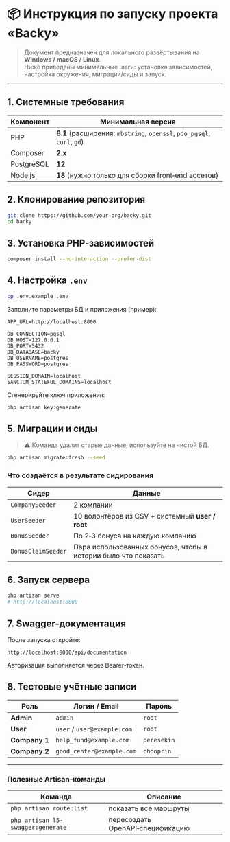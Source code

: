 
# 📦 Инструкция по запуску проекта «Backy»

> Документ предназначен для локального развёртывания на **Windows / macOS / Linux**.  
> Ниже приведены минимальные шаги: установка зависимостей, настройка окружения, миграции/сиды и запуск.

---

## 1. Системные требования

| Компонент | Минимальная версия |
|-----------|-------------------|
| PHP       | **8.1** (расширения: `mbstring`, `openssl`, `pdo_pgsql`, `curl`, `gd`) |
| Composer  | **2.x** |
| PostgreSQL| **12** |
| Node.js   | **18** (нужно только для сборки front‑end ассетов) |

## 2. Клонирование репозитория

```bash
git clone https://github.com/your-org/backy.git
cd backy
```

## 3. Установка PHP‑зависимостей

```bash
composer install --no-interaction --prefer-dist
```

## 4. Настройка `.env`

```bash
cp .env.example .env
```

Заполните параметры БД и приложения (пример):

```dotenv
APP_URL=http://localhost:8000

DB_CONNECTION=pgsql
DB_HOST=127.0.0.1
DB_PORT=5432
DB_DATABASE=backy
DB_USERNAME=postgres
DB_PASSWORD=postgres

SESSION_DOMAIN=localhost
SANCTUM_STATEFUL_DOMAINS=localhost
```

Сгенерируйте ключ приложения:

```bash
php artisan key:generate
```

## 5. Миграции и сиды

> ⚠️ Команда удалит старые данные, используйте на чистой БД.

```bash
php artisan migrate:fresh --seed
```

### Что создаётся в результате сидирования

| Сидер                 | Данные                                                              |
|-----------------------|---------------------------------------------------------------------|
| `CompanySeeder`       | 2 компании 				                              |
| `UserSeeder`          | 10 волонтёров из CSV + системный **user / root**                    |
| `BonusSeeder`         | По 2‑3 бонуса на каждую компанию                                    |
| `BonusClaimSeeder`    | Пара использованных бонусов, чтобы в истории было что показать      |

## 6. Запуск сервера

```bash
php artisan serve
# http://localhost:8000
```


## 7. Swagger‑документация

После запуска откройте:

```
http://localhost:8000/api/documentation
```

Авторизация выполняется через Bearer‑токен.

## 8. Тестовые учётные записи

| Роль          | Логин / Email               | Пароль |
|---------------|-----------------------------|--------|
| **Admin**     | `admin`                     | `root` |
| **User**      | `user` / `user@example.com` | `root` |
| **Company 1** | `help_fund@example.com`     | `peresekin` |
| **Company 2** | `good_center@example.com`   | `chooprin`  |

---

### Полезные Artisan‑команды

| Команда                              | Описание                                   |
|--------------------------------------|--------------------------------------------|
| `php artisan route:list`             | показать все маршруты                      |
| `php artisan l5-swagger:generate`    | пересоздать OpenAPI‑спецификацию           |